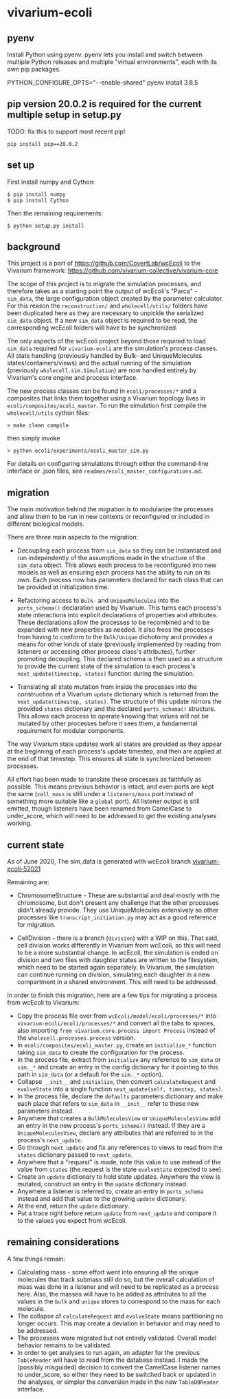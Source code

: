 # vivarium-ecoli


## pyenv

Install Python using pyenv. pyenv lets you install and switch between multiple Python releases and multiple "virtual environments", each with its own pip packages.

PYTHON_CONFIGURE_OPTS="--enable-shared" pyenv install 3.8.5


## pip version 20.0.2 is required for the current multiple setup in setup.py
TODO: fix this to support most recent pip!

```
pip install pip==20.0.2
```

## set up

First install numpy and Cython:
```
$ pip install numpy
$ pip install Cython
```

Then the remaining requirements:

```
$ python setup.py install
```

## background

This project is a port of https://github.com/CovertLab/wcEcoli to the Vivarium framework: https://github.com/vivarium-collective/vivarium-core

The scope of this project is to migrate the simulation processes, and therefore takes as a starting point the output of wcEcoli's "Parca" - `sim_data`, the large configuration object created by the parameter calculator. For this reason the `reconstruction/` and `wholecell/utils/` folders have been duplicated here as they are necessary to unpickle the serialized `sim_data` object. If a new `sim_data` object is required to be read, the corresponding wcEcoli folders will have to be synchronized.

The only aspects of the wcEcoli project beyond those required to load `sim_data` required for `vivarium-ecoli` are the simulation's process classes. All state handling (previously handled by Bulk- and UniqueMolecules states/containers/views) and the actual running of the simulation (previously `wholecell.sim.Simulation`) are now handled entirely by Vivarium's core engine and process interface. 

The new process classes can be found in `ecoli/processes/*` and a composites that links them together using a Vivarium topology lives in `ecoli/composites/ecoli_master`. To run the simulation first compile the `wholecell/utils` cython files:

    > make clean compile

then simply invoke

    > python ecoli/experiments/ecoli_master_sim.py

For details on configuring simulations through either the command-line interface or .json files, see `readmes/ecoli_master_configurations.md`.

## migration

The main motivation behind the migration is to modularize the processes and allow them to be run in new contexts or reconfigured or included in different biological models. 

There are three main aspects to the migration:

* Decoupling each process from `sim_data` so they can be instantiated and run independently of the assumptions made in the structure of the `sim_data` object. This allows each process to be reconfigured into new models as well as ensuring each process has the ability to run on its own. Each process now has parameters declared for each class that can be provided at initialization time. 

* Refactoring access to `Bulk-` and `UniqueMolecules` into the `ports_schema()` declaration used by Vivarium. This turns each process's state interactions into explicit declarations of properties and attributes. These declarations allow the processes to be recombined and to be expanded with new properties as needed. It also frees the processes from having to conform to the `Bulk/Unique` dichotomy and provides a means for other kinds of state (previously implemented by reading from listeners or accessing other process class's attributes), further promoting decoupling. This declared schema is then used as a structure to provide the current state of the simulation to each process's `next_update(timestep, states)` function during the simulation.

* Translating all state mutation from inside the processes into the construction of a Vivarium `update` dictionary which is returned from the `next_update(timestep, states)`. The structure of this update mirrors the provided `states` dictionary and the declared `ports_schema()` structure. This allows each process to operate knowing that values will not be mutated by other processes before it sees them, a fundamental requirement for modular components.

The way Vivarium state updates work all states are provided as they appear at the beginning of each process's update timestep, and then are applied at the end of that timestep. This ensures all state is synchronized between processes.

All effort has been made to translate these processes as faithfully as possible. This means previous behavior is intact, and even ports are kept the same (`cell_mass` is still under a `listeners/mass` port instead of something more suitable like a `global` port). All listener output is still emitted, though listeners have been renamed from CamelCase to under_score, which will need to be addressed to get the existing analyses working. 

## current state

As of June 2020, 
The sim_data is generated with wcEcoli branch [vivarium-ecoli-52021](https://github.com/CovertLab/wcEcoli/tree/vivarium-ecoli-52021)

Remaining are:

* ChromosomeStructure - These are substantial and deal mostly with the chromosome, but don't present any challenge that the other processes didn't already provide. They use UniqueMolecules extensively so other processes like `transcript_initiation.py` may act as a good reference for migration.

* CellDivision - there is a branch (`division`) with a WIP on this. That said, cell division works differently in Vivarium from wcEcoli, so this will need to be a more substantial change. In wcEcoli, the simulation is ended on division and two files with daughter states are written to the filesystem, which need to be started again separately. In Vivarium, the simulation can continue running on division, simulating each daughter in a new compartment in a shared environment. This will need to be addressed.

In order to finish this migration, here are a few tips for migrating a process from wcEcoli to Vivarium:

* Copy the process file over from `wcEcoli/model/ecoli/processes/*` into `vivarium-ecoli/ecoli/processes/*` and convert all the tabs to spaces, also importing `from vivarium.core.process import Process` instead of the `wholecell.processes.process` version.
* In `ecoli/composites/ecoli_master.py`, create an `initialize_*` function taking `sim_data` to create the configuration for the process. 
* In the process file, extract from `initialize` any reference to `sim_data` or `sim._*` and create an entry in the config dictionary for it pointing to this path in `sim_data` (or a default for the `sim._*` option).
* Collapse `__init__` and `initialize`, then convert `calculateRequest` and `evolveState` into a single function `next_update(self, timestep, states)`.  
* In the process file, declare the `defaults` parameters dictionary and make each place that refers to `sim_data`
in `__init__` refer to these new parameters instead.
* Anywhere that creates a `BulkMoleculesView` or `UniqueMoleculesView` add an entry in the new process's `ports_schema()` instead. If they are a `UniqueMoleculesView`, declare any attributes that are referred to in the process's `next_update`.
* Go through `next_update` and fix any references to views to read from the `states` dictionary passed to `next_update`.
* Anywhere that a "request" is made, note this value to use instead of the value from `states` (the request is the state `evolveState` expected to see).
* Create an `update` dictionary to hold state updates. Anywhere the view is mutated, construct an entry in the `update` dictionary instead.
* Anywhere a listener is referred to, create an entry in `ports_schema` instead and add that value to the growing `update` dictionary.
* At the end, return the `update` dictionary.
* Put a trace right before return `update` from `next_update` and compare it to the values you expect from wcEcoli.

## remaining considerations

A few things remain:

* Calculating mass - some effort went into ensuring all the unique molecules that track submass still do so, but the overall calculation of mass was done in a listener and will need to be replicated as a process here. Also, the masses will have to be added as attributes to all the values in the `bulk` and `unique` stores to correspond to the mass for each molecule. 
* The collapse of `calculateRequest` and `evolveState` means partitioning no longer occurs. This may create a deviation in behavior and may need to be addressed.
* The processes were migrated but not entirely validated. Overall model behavior remains to be validated.
* In order to get analyses to run again, an adapter for the previous `TableReader` will have to read from the database instead. I made the (possibly misguided) decision to convert the CamelCase listener names to under_score, so either they need to be switched back or updated in the analyses, or simpler the conversion made in the new `TableDBReader` interface. 